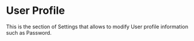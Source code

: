 # User Profile

This is the section of Settings that allows to modify User profile information such as Password.
